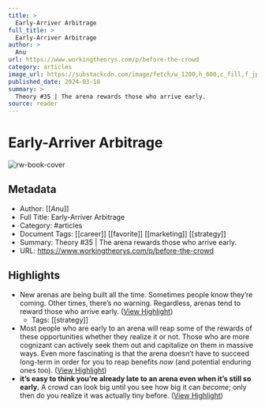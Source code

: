 ```yaml
---
title: >
  Early-Arriver Arbitrage
full_title: >
  Early-Arriver Arbitrage
author: >
  Anu
url: https://www.workingtheorys.com/p/before-the-crowd
category: articles
image_url: https://substackcdn.com/image/fetch/w_1200,h_600,c_fill,f_jpg,q_auto:good,fl_progressive:steep,g_auto/https%3A%2F%2Fsubstack-post-media.s3.amazonaws.com%2Fpublic%2Fimages%2F4878406f-6482-4335-9354-b29e22e7b59a_3120x2263.png
published_date: 2024-03-18
summary: >
  Theory #35 | The arena rewards those who arrive early.
source: reader
---
```

# Early-Arriver Arbitrage

![rw-book-cover](https://substackcdn.com/image/fetch/w_1200,h_600,c_fill,f_jpg,q_auto:good,fl_progressive:steep,g_auto/https%3A%2F%2Fsubstack-post-media.s3.amazonaws.com%2Fpublic%2Fimages%2F4878406f-6482-4335-9354-b29e22e7b59a_3120x2263.png)

## Metadata
- Author: [[Anu]]
- Full Title: Early-Arriver Arbitrage
- Category: #articles
- Document Tags: [[career]] [[favorite]] [[marketing]] [[strategy]] 
- Summary: Theory #35 | The arena rewards those who arrive early.
- URL: https://www.workingtheorys.com/p/before-the-crowd

## Highlights
- New arenas are being built all the time. Sometimes people know they’re coming. Other times, there’s no warning. Regardless, arenas tend to reward those who arrive early. ([View Highlight](https://read.readwise.io/read/01hyea7x81djm8hm3vftz5zmpc))
    - Tags: [[strategy]] 
- Most people who are early to an arena will reap some of the rewards of these opportunities whether they realize it or not. Those who are more cognizant can actively seek them out and capitalize on them in massive ways. Even more fascinating is that the arena doesn’t have to succeed long-term in order for you to reap benefits *now* (and potential enduring ones too). ([View Highlight](https://read.readwise.io/read/01hyeadw5c145s02pn72saq1sc))
- **it’s easy to think you’re already late to an arena even when it’s still so early.** A crowd can look big until you see how big it can *become*; only then do you realize it was actually tiny before. ([View Highlight](https://read.readwise.io/read/01hyeaf65nd722jet2penws6yw))


